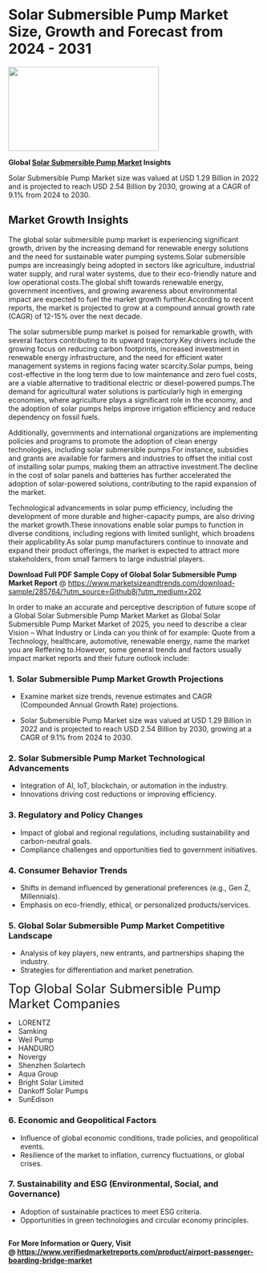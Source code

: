 <H1>Solar Submersible Pump Market Size, Growth and Forecast from 2024 - 2031</H1><img class="aligncenter size-medium wp-image-584254" src="https://thirdeyenews.in/wp-content/uploads/2024/09/Global-Market-Research-300x168.jpeg" alt="" width="300" height="168" /><p><strong>Global&nbsp;<a href="https://www.marketsizeandtrends.com/download-sample/285764/?utm_source=Github8j?utm_medium=202">Solar Submersible Pump Market</a> Insights</strong></p><p>Solar Submersible Pump Market size was valued at USD 1.29 Billion in 2022 and is projected to reach USD 2.54 Billion by 2030, growing at a CAGR of 9.1% from 2024 to 2030.</p><p><h2>Market Growth Insights</h2> <p>The global solar submersible pump market is experiencing significant growth, driven by the increasing demand for renewable energy solutions and the need for sustainable water pumping systems.Solar submersible pumps are increasingly being adopted in sectors like agriculture, industrial water supply, and rural water systems, due to their eco-friendly nature and low operational costs.The global shift towards renewable energy, government incentives, and growing awareness about environmental impact are expected to fuel the market growth further.According to recent reports, the market is projected to grow at a compound annual growth rate (CAGR) of 12-15% over the next decade.</p> <p>The solar submersible pump market is poised for remarkable growth, with several factors contributing to its upward trajectory.Key drivers include the growing focus on reducing carbon footprints, increased investment in renewable energy infrastructure, and the need for efficient water management systems in regions facing water scarcity.Solar pumps, being cost-effective in the long term due to low maintenance and zero fuel costs, are a viable alternative to traditional electric or diesel-powered pumps.The demand for agricultural water solutions is particularly high in emerging economies, where agriculture plays a significant role in the economy, and the adoption of solar pumps helps improve irrigation efficiency and reduce dependency on fossil fuels.</p> <p>Additionally, governments and international organizations are implementing policies and programs to promote the adoption of clean energy technologies, including solar submersible pumps.For instance, subsidies and grants are available for farmers and industries to offset the initial cost of installing solar pumps, making them an attractive investment.The decline in the cost of solar panels and batteries has further accelerated the adoption of solar-powered solutions, contributing to the rapid expansion of the market.</p> <p>Technological advancements in solar pump efficiency, including the development of more durable and higher-capacity pumps, are also driving the market growth.These innovations enable solar pumps to function in diverse conditions, including regions with limited sunlight, which broadens their applicability.As solar pump manufacturers continue to innovate and expand their product offerings, the market is expected to attract more stakeholders, from small farmers to large industrial players.</p> <p><span class=""><strong>Download Full PDF Sample Copy of Global Solar Submersible Pump Market Report</strong> @ <a href="https://www.marketsizeandtrends.com/download-sample/285764/?utm_source=Github8j?utm_medium=202" target="_blank">https://www.marketsizeandtrends.com/download-sample/285764/?utm_source=Github8j?utm_medium=202</a></span></p><p>In order to make an accurate and perceptive description of future scope of a Global&nbsp;Solar Submersible Pump Market Market as Global&nbsp;Solar Submersible Pump Market Market of 2025, you need to describe a clear Vision &ndash; What Industry or Linda can you think of for example: Quote from a Technology, healthcare, automotive, renewable energy, name the market you are Reffering to.However, some general trends and factors usually impact market reports and their future outlook include:</p><h3>1.&nbsp;<strong>Solar Submersible Pump Market Growth Projections</strong></h3><ul><li>Examine market size trends, revenue estimates and CAGR (Compounded Annual Growth Rate) projections.</li><li><p>Solar Submersible Pump Market size was valued at USD 1.29 Billion in 2022 and is projected to reach USD 2.54 Billion by 2030, growing at a CAGR of 9.1% from 2024 to 2030.</p></li></ul><h3>2.&nbsp;<strong>Solar Submersible Pump Market Technological Advancements</strong></h3><ul><li>Integration of AI, IoT, blockchain, or automation in the industry.</li><li>Innovations driving cost reductions or improving efficiency.</li></ul><h3>3.&nbsp;<strong>Regulatory and Policy Changes</strong></h3><ul><li>Impact of global and regional regulations, including sustainability and carbon-neutral goals.</li><li>Compliance challenges and opportunities tied to government initiatives.</li></ul><h3>4.&nbsp;<strong>Consumer Behavior Trends</strong></h3><ul><li>Shifts in demand influenced by generational preferences (e.g., Gen Z, Millennials).</li><li>Emphasis on eco-friendly, ethical, or personalized products/services.</li></ul><h3>5.&nbsp;<strong>Global Solar Submersible Pump Market Competitive Landscape</strong></h3><ul><li>Analysis of key players, new entrants, and partnerships shaping the industry.</li><li>Strategies for differentiation and market penetration.</li></ul><p data-pm-slice="1 1 []"><span style="color: inherit; font-family: inherit; font-size: 25px;">Top Global Solar Submersible Pump Market Companies</span></p><div class="" data-test-id=""><p><li>LORENTZ</li><li> Samking</li><li> Weil Pump</li><li> HANDURO</li><li> Novergy</li><li> Shenzhen Solartech</li><li> Aqua Group</li><li> Bright Solar Limited</li><li> Dankoff Solar Pumps</li><li> SunEdison</li></p></div><h3>6.&nbsp;<strong>Economic and Geopolitical Factors</strong></h3><ul><li>Influence of global economic conditions, trade policies, and geopolitical events.</li><li>Resilience of the market to inflation, currency fluctuations, or global crises.</li></ul><h3>7.&nbsp;<strong>Sustainability and ESG (Environmental, Social, and Governance)</strong></h3><ul><li>Adoption of sustainable practices to meet ESG criteria.</li><li>Opportunities in green technologies and circular economy principles.</li></ul><h2><strong style="font-size: 14px;">For More Information or Query, Visit @&nbsp;</strong><a style="background-color: #ffffff; font-size: 14px;" href="https://www.marketsizeandtrends.com/report/solar-submersible-pump-market/" target="_blank">https://www.verifiedmarketreports.com/product/airport-passenger-boarding-bridge-market</a></h2>